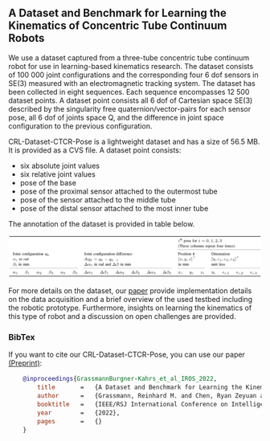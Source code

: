 ## A Dataset and Benchmark for Learning the Kinematics of Concentric Tube Continuum Robots

We use a dataset captured from a three-tube concentric tube continuum robot for use in learning-based kinematics research.
The dataset consists of 100 000 joint configurations and the corresponding four 6 dof sensors in SE(3) measured with an electromagnetic tracking system.
The dataset has been collected in eight sequences. 
Each sequence encompasses 12 500 dataset points. 
A dataset point consists all 6 dof of Cartesian space SE(3) described by the singularity free quaternion/vector-pairs for each sensor pose, all 6 dof of joints space Q, and the difference in joint space configuration to the previous configuration.

CRL-Dataset-CTCR-Pose is a lightweight dataset and has a size of 56.5 MB.
It is provided as a CVS file.
A dataset point consists:

- six absolute joint values
- six relative joint values
- pose of the base
- pose of the proximal sensor attached to the outermost tube
- pose of the sensor attached to the middle tube
- pose of the distal sensor attached to the most inner tube

The annotation of the dataset is provided in table below.

![Image](annotation_of_the_dataset.png "Annotation of the dataset in the CSV file.")

For more details on the dataset, our [paper](https://openreview.net/pdf?id=DW9uz_GZ0og) provide implementation details on the data acquisition and a brief overview of the used testbed including the robotic prototype.
Furthermore, insights on learning the kinematics of this type of robot and a discussion on open challenges are provided.

### BibTex

If you want to cite our CRL-Dataset-CTCR-Pose, you can use our paper [(Preprint)](https://openreview.net/pdf?id=DW9uz_GZ0og):

```bibtex
    @inproceedings{GrassmannBurgner-Kahrs_et_al_IROS_2022,
        title       =   {A Dataset and Benchmark for Learning the Kinematics of Concentric Tube Continuum Robots},
        author      =   {Grassmann, Reinhard M. and Chen, Ryan Zeyuan and Liang, Nan and Burgner-Kahrs, Jessica},
        booktitle   =   {IEEE/RSJ International Conference on Intelligent Robots and Systems},
        year        =   {2022},
        pages       =   {}
    }
```
